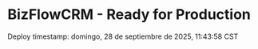 # BizFlowCRM - Ready for Production
Deploy timestamp: domingo, 28 de septiembre de 2025, 11:43:58 CST
